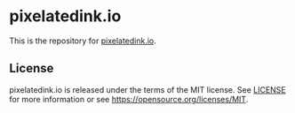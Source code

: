 # pixelatedink.io

This is the repository for [pixelatedink.io](https://pixelatedink).

## License

pixelatedink.io is released under the terms of the MIT license. See [LICENSE](LICENSE) for more
information or see https://opensource.org/licenses/MIT.

